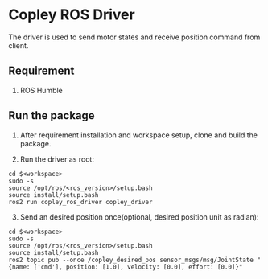 # Copley ROS Driver
The driver is used to send motor states and receive position command from client.

## Requirement
1. ROS Humble

## Run the package
1. After requirement installation and workspace setup, clone and build the package.

2. Run the driver as root:
```
cd $<workspace>
sudo -s
source /opt/ros/<ros_version>/setup.bash
source install/setup.bash
ros2 run copley_ros_driver copley_driver
```

3. Send an desired position once(optional, desired position unit as radian):
```
cd $<workspace>
sudo -s
source /opt/ros/<ros_version>/setup.bash
source install/setup.bash
ros2 topic pub --once /copley_desired_pos sensor_msgs/msg/JointState "{name: ['cmd'], position: [1.0], velocity: [0.0], effort: [0.0]}"
```
